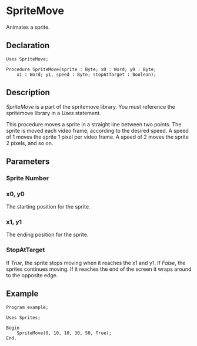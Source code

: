 # SpriteMove

Animates a sprite.

## Declaration

    Uses SpriteMove;

    Procedure SpriteMove(sprite : Byte; x0 : Word; y0 : Byte;
        x1 : Word; y1, speed : Byte; stopAtTarget : Boolean);

## Description

*SpriteMove* is a part of the spritemove library.  You must reference the spritemove library in a *Uses* statement.

This procedure moves a sprite in a straight line between two points. The sprite is moved
each video frame, according to the desired speed. A speed of 1 moves the sprite 1 pixel
per video frame. A speed of 2 moves the sprite 2 pixels, and so on.

## Parameters

### Sprite Number

### x0, y0

The starting position for the sprite.

### x1, y1

The ending position for the sprite.

### StopAtTarget

If *True*, the sprite stops moving when it reaches the x1 and y1. If *False*, the sprites
continues moving. If it reaches the end of the screen it wraps around to the opposite edge.

## Example

```
Program example;

Uses Sprites;

Begin
    SpriteMove(0, 10, 10, 30, 50, True);
End.
```
